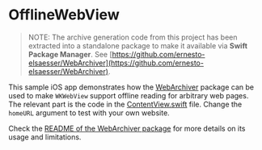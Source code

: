 # OfflineWebView

>NOTE: The archive generation code from this project has been extracted into a standalone package to make it available via **Swift Package Manager**. See [https://github.com/ernesto-elsaesser/WebArchiver](https://github.com/ernesto-elsaesser/WebArchiver).

This sample iOS app demonstrates how the [WebArchiver](https://github.com/ernesto-elsaesser/WebArchiver) package can be used to make `WKWebView` support offline reading for arbitrary web pages. The relevant part is the code in the [ContentView.swift](OfflineWebView/ContentView.swift#L91) file. Change the `homeURL` argument to test with your own website. 

Check the [README of the WebArchiver package](https://github.com/ernesto-elsaesser/WebArchiver/blob/master/README.md) for more details on its usage and limitations.

